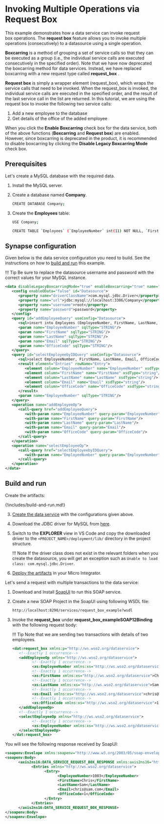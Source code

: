 # Invoking Multiple Operations via Request Box

This example demonstrates how a data service can invoke request
box operations. The **request box** feature allows you to invoke
multiple operations (consecutively) to a datasource using a single
operation.

**Boxcarring** is a method of grouping a set of service calls so that
they can be executed as a group (i.e., the individual service calls are
executed consecutively in the specified order). Note that we have now
deprecated the boxcarring method for data services. Instead, we have
replaced boxcarring with a new request type called **request_box** .

**Request box** is simply a wrapper element (request_box), which wraps
the service calls that need to be invoked. When the request_box is
invoked, the individual service calls are executed in the specified
order, and the result of the last service call in the list are returned.
In this tutorial, we are using the request box to invoke the following
two service calls:

1.  Add a new employee to the database
2.  Get details of the office of the added employee

When you click the **Enable Boxcarring** check box for the data service,
both of the above functions (**Boxcarring** and **Request box**) are
enabled. However, since boxcarring is deprecated in the product, it is
recommended to disable boxcarring by clicking the **Disable Legacy
Boxcarring Mode** check box.

## Prerequisites

Let's create a MySQL database with the required data.

1. Install the MySQL server.
2. Create a database named **Company**.

      ```bash
      CREATE DATABASE Company;
      ```

3. Create the **Employees** table:

      ```bash
      USE Company;

      CREATE TABLE `Employees` (`EmployeeNumber` int(11) NOT NULL, `FirstName` varchar(255) NOT NULL, `LastName` varchar(255) DEFAULT NULL, `Email` varchar(255) DEFAULT NULL, `JobTitle` varchar(255) DEFAULT NULL, `OfficeCode` int(11) NOT NULL, PRIMARY KEY (`EmployeeNumber`,`OfficeCode`));
      ```

## Synapse configuration
Given below is the data service configuration you need to build. See the instructions on how to [build and run](#build-and-run) this example.

!!! Tip
    Be sure to replace the datasource username and password with the correct values for your MySQL instance.

```xml
<data disableLegacyBoxcarringMode="true" enableBoxcarring="true" name="request_box_example" transports="http https local">
   <config enableOData="false" id="Datasource">
      <property name="driverClassName">com.mysql.jdbc.Driver</property>
      <property name="url">jdbc:mysql://localhost:3306/Company</property>
      <property name="username">root</property>
      <property name="password">password</property>
   </config>
   <query id="addEmployeeQuery" useConfig="Datasource">
      <sql>insert into Employees (EmployeeNumber, FirstName, LastName, Email,OfficeCode) values(:EmployeeNumber,:FirstName,:LastName,:Email,:OfficeCode)</sql>
      <param name="EmployeeNumber" sqlType="STRING"/>
      <param name="FirstName" sqlType="STRING"/>
      <param name="LastName" sqlType="STRING"/>
      <param name="Email" sqlType="STRING"/>
      <param name="OfficeCode" sqlType="STRING"/>
   </query>
   <query id="selectEmployeebyIDQuery" useConfig="Datasource">
      <sql>select EmployeeNumber, FirstName, LastName, Email, OfficeCode from Employees where EmployeeNumber=:EmployeeNumber</sql>
      <result element="Entries" rowName="Entry">
         <element column="EmployeeNumber" name="EmployeeNumber" xsdType="string"/>
         <element column="FirstName" name="FirstName" xsdType="string"/>
         <element column="LastName" name="LastName" xsdType="string"/>
         <element column="Email" name="Email" xsdType="string"/>
         <element column="OfficeCode" name="OfficeCode" xsdType="string"/>
      </result>
      <param name="EmployeeNumber" sqlType="STRING"/>
   </query>
   <operation name="addEmployeeOp">
      <call-query href="addEmployeeQuery">
         <with-param name="EmployeeNumber" query-param="EmployeeNumber"/>
         <with-param name="FirstName" query-param="FirstName"/>
         <with-param name="LastName" query-param="LastName"/>
         <with-param name="Email" query-param="Email"/>
         <with-param name="OfficeCode" query-param="OfficeCode"/>
      </call-query>
   </operation>
   <operation name="selectEmployeeOp">
      <call-query href="selectEmployeebyIDQuery">
         <with-param name="EmployeeNumber" query-param="EmployeeNumber"/>
      </call-query>
   </operation>
</data>
```

## Build and run

Create the artifacts:

{!includes/build-and-run.md!}

3. [Create the data service]({{base_path}}/develop/creating-artifacts/data-services/creating-data-services) with the configurations given above.

4. Download the JDBC driver for MySQL from [here](http://dev.mysql.com/downloads/connector/j/).

5. Switch to the **EXPLORER** view in VS Code and copy the downloaded driver to the `<PROJECT_NAME>/deployment/lib/` directory in the project structure.

    !!! Note
        If the driver class does not exist in the relevant folders when you create the datasource, you will get an exception such as `Unable to load class: com.mysql.jdbc.Driver`.

6. [Deploy the artifacts]({{base_path}}/develop/deploy-artifacts) in your Micro Integrator.

Let's send a request with multiple transactions to the data service:

1. Download and Install [SoapUI](https://www.soapui.org/downloads/soapui.html) to run this SOAP service.
2. Create a new SOAP Project in the SoapUI using following WSDL file:
   ```bash
   http://localhost:8290/services/request_box_example?wsdl
   ```

3. Invoke the **request_box** under **request_box_exampleSOAP12Binding** with the following request body:

    !!! Tip
        Note that we are sending two transactions with details of two employees.

    ```xml
    <dat:request_box xmlns:p="http://ws.wso2.org/dataservice">
       <!--Exactly 1 occurrence-->
       <addEmployeeOp xmlns="http://ws.wso2.org/dataservice">
             <!--Exactly 1 occurrence-->
             <xs:EmployeeNumber xmlns:xs="http://ws.wso2.org/dataservice">1003</xs:EmployeeNumber>
             <!--Exactly 1 occurrence-->
             <xs:FirstName xmlns:xs="http://ws.wso2.org/dataservice">Chris</xs:FirstName>
             <!--Exactly 1 occurrence-->
             <xs:LastName xmlns:xs="http://ws.wso2.org/dataservice">Sam</xs:LastName>
             <!--Exactly 1 occurrence-->
             <xs:Email xmlns:xs="http://ws.wso2.org/dataservice">chris@sam.com</xs:Email>
             <!--Exactly 1 occurrence-->
             <xs:OfficeCode xmlns:xs="http://ws.wso2.org/dataservice">1</xs:OfficeCode>
       </addEmployeeOp>
       <!--Exactly 1 occurrence-->
       <selectEmployeeOp xmlns="http://ws.wso2.org/dataservice">
             <!--Exactly 1 occurrence-->
             <xs:EmployeeNumber xmlns:xs="http://ws.wso2.org/dataservice">1003</xs:EmployeeNumber>
       </selectEmployeeOp>
    </dat:request_box>
    ```

You will see the following response received by SoapUI:

```xml
<soapenv:Envelope xmlns:soapenv="http://www.w3.org/2003/05/soap-envelope">
<soapenv:Body>
      <axis2ns16:DATA_SERVICE_REQUEST_BOX_RESPONSE xmlns:axis2ns16="http://ws.wso2.org/dataservice">
            <Entries xmlns="http://ws.wso2.org/dataservice">
                  <Entry>
                        <EmployeeNumber>1003</EmployeeNumber>
                        <FirstName>Chris</FirstName>
                        <LastName>Sam</LastName>
                        <Email>chris@sam.com</Email>
                        <OfficeCode>1</OfficeCode>
                  </Entry>
            </Entries>
      </axis2ns16:DATA_SERVICE_REQUEST_BOX_RESPONSE>
</soapenv:Body>
</soapenv:Envelope>
```
